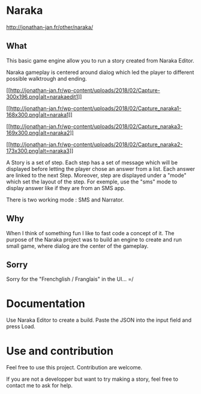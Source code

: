 # Naraka

http://jonathan-jan.fr/other/naraka/

## What
This basic game engine allow you to run a story created from Naraka Editor.

Naraka gameplay is centered around dialog which led the player to different possible walktrough and ending.

[[http://jonathan-jan.fr/wp-content/uploads/2018/02/Capture-300x196.png|alt=narakaedit1]]

[[http://jonathan-jan.fr/wp-content/uploads/2018/02/Capture_naraka1-168x300.png|alt=naraka1]]

[[http://jonathan-jan.fr/wp-content/uploads/2018/02/Capture_naraka3-169x300.png|alt=naraka2]]

[[http://jonathan-jan.fr/wp-content/uploads/2018/02/Capture_naraka2-173x300.png|alt=naraka3]]

A Story is a set of step. Each step has a set of message which will be displayed before letting the player chose an answer from a list. Each answer are linked to the next Step. Moreover, step are displayed under a "mode" which set the layout of the step. For exemple, use the "sms" mode to display answer like if they are from an SMS app.

There is two working mode : SMS and Narrator.

## Why
When I think of something fun I like to fast code a concept of it. The purpose of the Naraka project was to build an engine to create and run small game, where dialog are the center of the gameplay.

## Sorry
Sorry for the "Frenchglish / Franglais" in the UI... =/

# Documentation
Use Naraka Editor to create a build. Paste the JSON into the input field and press Load.

# Use and contribution

Feel free to use this project. Contribution are welcome.

If you are not a developper but want to try making a story, feel free to contact me to ask for help.
